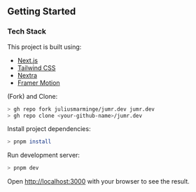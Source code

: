 ## Getting Started

### Tech Stack

This project is built using:

- [Next.js](https://nextjs.org/)
- [Tailwind CSS](https://tailwindcss.com/)
- [Nextra](https://nextra.site/)
- [Framer Motion](https://www.framer.com/motion/)

(Fork) and Clone:

```sh
> gh repo fork juliusmarminge/jumr.dev jumr.dev
> gh repo clone <your-github-name>/jumr.dev
```

Install project dependencies:

```sh
> pnpm install
```

Run development server:

```sh
> pnpm dev
```

Open [http://localhost:3000](http://localhost:3000) with your browser to see the result.
